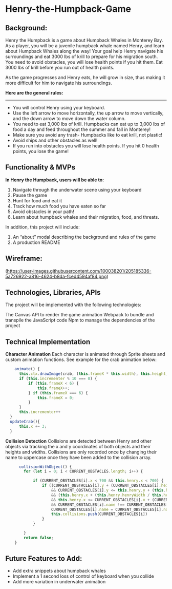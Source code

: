 # Henry-the-Humpback-Game

## Background:

Henry the Humpback is a game about Humpback Whales in Monterey Bay. As a player, you will be a juvenile humpback whale named Henry, and learn about Humpback Whales along the way! Your goal help Henry navigate his surroundings and eat 3000 lbs of krill to prepare for his migration south. You need to avoid obstacles, you will lose health points if you hit them. Eat 3000 lbs of krill before you run out of health points.

As the game progresses and Henry eats, he will grow in size, thus making it more difficult for him to navigate his surroundings. 


**Here are the general rules:**
***
* You will control Henry using your keyboard. 
* Use the left arrow to move horizontally, the up arrow to move vertically, and the down arrow to move down the water column.
* You need to eat 3,000 lbs of krill. Humpbacks can eat up to 3,000 lbs of food a day and feed throughout the summer and fall in Monterey!
* Make sure you avoid any trash- Humpbacks like to eat krill, not plastic!
* Avoid ships and other obstacles as well!
* If you run into obstacles you will lose health points. If you hit 0 health points, you lose the game!
 
## Functionality & MVPs 

**In Henry the Humpback, users will be able to:**

1. Navigate through the underwater scene using your keyboard
2. Pause the game
3. Hunt for food and eat it
4. Track how much food you have eaten so far
5. Avoid obstacles in your path!
6. Learn about humpback whales and their migration, food, and threats.


In addition, this project will include:

1. An “about” modal describing the background and rules of the game
2. A production README

## Wireframe:

(https://user-images.githubusercontent.com/100038201/205185336-5a726922-a816-4624-b8da-fced4594af84.png)

 
## Technologies, Libraries, APIs

The project will be implemented with the following technologies:

The Canvas API to render the game animation
Webpack to bundle and transpile the JavaScript code
Npm to manage the dependencies of the project

## Technical Implementation 

**Character Animation**
  Each character is animated through Sprite sheets and custom animation functions. See example for the crab animation below: 

  ```javascript
      animate() {
        this.ctx.drawImage(crab, (this.frameX * this.width), this.height, this.width, this.height, this.x, this.y, this.width/2, this.height/2);
        if (this.incrementer % 10 === 0) {
            if (this.frameX < 6) {
                this.frameX++;
            } if (this.frameX === 6) {
                this.frameX = 0;
            }
        }
        this.incrementer++
    }
    updateCrab(){
        this.x += 3;
    }
  ```

**Collision Detection**
Collisions are detected between Henry and other objects via tracking the x and y coordinates of both objects and their heights and widths. Collisions are only recorded once by changing their name to uppercase once they have been added to the collision array.

```javascript
      collisionWithObject() {
        for (let i = 0; i < CURRENT_OBSTACLES.length; i++) {

            if (CURRENT_OBSTACLES[i].x < 700 && this.henry.x < 700) {
                if ((CURRENT_OBSTACLES[i].y + (CURRENT_OBSTACLES[i].height / CURRENT_OBSTACLES[i].divisor)) >= this.henry.y
                    && CURRENT_OBSTACLES[i].y <= this.henry.y + (this.henry.henryHeight / this.henry.divisor)
                    && (this.henry.x + (this.henry.henryWidth / this.henry.divisor)) >= CURRENT_OBSTACLES[i].x
                    && this.henry.x <= CURRENT_OBSTACLES[i].x + (CURRENT_OBSTACLES[i].width / CURRENT_OBSTACLES[i].divisor)
                    && CURRENT_OBSTACLES[i].name !== CURRENT_OBSTACLES[i].name.toUpperCase()) {
                    CURRENT_OBSTACLES[i].name = CURRENT_OBSTACLES[i].name.toUpperCase();
                    this.collisions.push(CURRENT_OBSTACLES[i])
                }
            }

        }
        return false;
    }
```
## Future Features to Add:
* Add extra snippets about humpback whales
* Implement a 1 second loss of control of keyboard when you collide
* Add more variation in underwater animation
